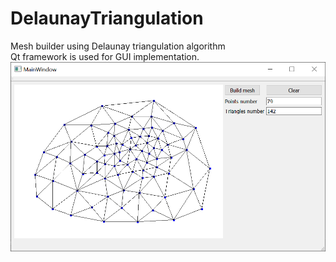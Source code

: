 # DelaunayTriangulation
Mesh builder using Delaunay triangulation algorithm<br/>
Qt framework is used for GUI implementation.<br/>
<img src="screenshot.png" alt="Screenshot">
